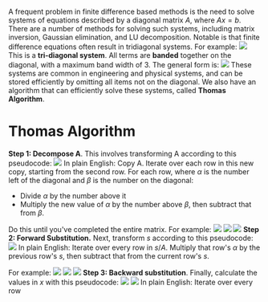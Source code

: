 A frequent problem in finite difference based methods is the need to solve systems of equations described by a diagonal matrix $A$, where $Ax=b$. 
There are a number of methods for solving such systems, including matrix inversion, Gaussian elimination, and LU decomposition.
Notable is that finite difference equations often result in tridiagonal systems. For example:
![](Pasted%20image%2020240321151726.png)
This is a **tri-diagonal system**. All terms are **banded** together on the diagonal, with a maximum band width of 3. The general form is:
![](Pasted%20image%2020240321151819.png)
These systems are common in engineering and physical systems, and can be stored efficiently by omitting all items not on the diagonal.
We also have an algorithm that can efficiently solve these systems, called **Thomas Algorithm**.
# Thomas Algorithm
**Step 1: Decompose A**.
This involves transforming A according to this pseudocode:
![](Pasted%20image%2020240321152211.png)
In plain English: Copy A. Iterate over each row in this new copy, starting from the second row. For each row, where $\alpha$ is the number left of the diagonal and $\beta$ is the number on the diagonal:
- Divide $\alpha$ by the number above it
- Multiply the new value of $\alpha$ by the number above $\beta$, then subtract that from $\beta$.

Do this until you've completed the entire matrix. For example:
![](Pasted%20image%2020240321152805.png)
![](Pasted%20image%2020240321163203.png)
![](Pasted%20image%2020240321163212.png)
**Step 2: Forward Substitution.**
Next, transform $s$ according to this pseudocode:
![](Pasted%20image%2020240321163352.png)
In plain English: Iterate over every row in $s/A$. Multiply that row's $\alpha$ by the previous row's $s$, then subtract that from the current row's $s$.

For example:
![](Pasted%20image%2020240321165712.png)
![](Pasted%20image%2020240321165718.png)
![](Pasted%20image%2020240321165724.png)
**Step 3: Backward substitution**.
Finally, calculate the values in $x$ with this pseudocode:
![](Pasted%20image%2020240321165858.png)
![](Pasted%20image%2020240321165845.png)
In plain English: Iterate over every row